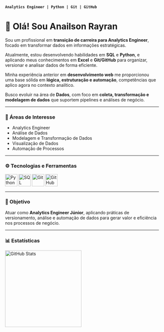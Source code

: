**`Analytics Engineer | Python | Git | GitHub`**

# 👋 Olá! Sou Anailson Rayran

Sou um profissional em **transição de carreira para Analytics Engineer**, focado em transformar dados em informações estratégicas.

Atualmente, estou desenvolvendo habilidades em **SQL** e **Python**, e aplicando meus conhecimentos em **Excel** e **Git/GitHub** para organizar, versionar e analisar dados de forma eficiente.

Minha experiência anterior em **desenvolvimento web** me proporcionou uma base sólida em **lógica, estruturação e automação**, competências que aplico agora no contexto analítico.

Busco evoluir na área de **Dados**, com foco em **coleta, transformação e modelagem de dados** que suportem pipelines e análises de negócio.

---

### 🧠 Áreas de Interesse
- Analytics Engineer  
- Análise de Dados  
- Modelagem e Transformação de Dados  
- Visualização de Dados  
- Automação de Processos  

---

### ⚙️ Tecnologias e Ferramentas

<p align="left">
  <img alt="Python" title="Python" width="40px" src="https://cdn.jsdelivr.net/gh/devicons/devicon/icons/python/python-original.svg" />
  <img alt="SQL" title="SQL" width="40px" src="https://cdn.jsdelivr.net/gh/devicons/devicon/icons/mysql/mysql-original.svg" />
  <img alt="Git" title="Git" width="40px" src="https://cdn.jsdelivr.net/gh/devicons/devicon/icons/git/git-original.svg" />
  <img alt="GitHub" title="GitHub" width="40px" src="https://cdn.jsdelivr.net/gh/devicons/devicon/icons/github/github-original.svg" />
</p>

---

### 🎯 Objetivo
Atuar como **Analytics Engineer Júnior**, aplicando práticas de versionamento, análise e automação de dados para gerar valor e eficiência nos processos de negócio.


---

### 📊 Estatísticas

<p>
  <img align="left" alt="GitHub Stats" height="250" src="https://github-readme-stats.vercel.app/api/top-langs/?username=RayranTech&theme=tokyonight&layout=compact&custom_title=Tecnologias&langs_count=9" />
</p>
